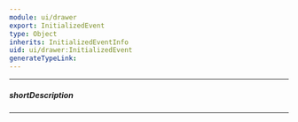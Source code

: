 ```yaml
---
module: ui/drawer
export: InitializedEvent
type: Object
inherits: InitializedEventInfo
uid: ui/drawer:InitializedEvent
generateTypeLink: 
---
```

---
##### shortDescription
<!-- Description goes here -->

---
<!-- Description goes here -->